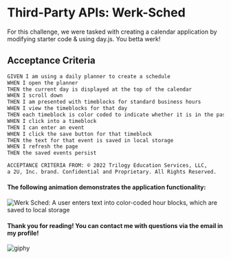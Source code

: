 # Third-Party APIs: Werk-Sched
For this challenge, we were tasked with creating a calendar application by modifying starter code & using day.js. You betta werk!

## Acceptance Criteria

```md
GIVEN I am using a daily planner to create a schedule
WHEN I open the planner
THEN the current day is displayed at the top of the calendar
WHEN I scroll down
THEN I am presented with timeblocks for standard business hours
WHEN I view the timeblocks for that day
THEN each timeblock is color coded to indicate whether it is in the past, present, or future
WHEN I click into a timeblock
THEN I can enter an event
WHEN I click the save button for that timeblock
THEN the text for that event is saved in local storage
WHEN I refresh the page
THEN the saved events persist

ACCEPTANCE CRITERIA FROM: © 2022 Trilogy Education Services, LLC, 
a 2U, Inc. brand. Confidential and Proprietary. All Rights Reserved.
```

#### The following animation demonstrates the application functionality:

![Werk Sched: A user enters text into color-coded hour blocks, which are saved to local storage](https://user-images.githubusercontent.com/116177485/215161652-af585c0f-0f23-41a2-9bdc-bc12f7725c5e.gif)

#### Thank you for reading! You can contact me with questions via the email in my profile!

![giphy](https://user-images.githubusercontent.com/116177485/210846078-b5e875bc-2057-4509-80b3-2565a05a25ef.gif)
